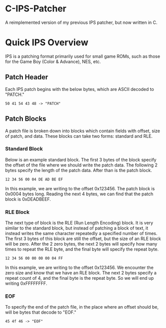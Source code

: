 # C-IPS-Patcher
A reimplemented version of my previous IPS patcher, but now written in C.

# Quick IPS Overview
IPS is a patching format primarily used for small game ROMs, such as those for the Game Boy (Color & Advance), NES, etc.

## Patch Header
Each IPS patch begins with the below bytes, which are ASCII decoded to "PATCH."

`50 41 54 43 48 -> "PATCH"`

## Patch Blocks
A patch file is broken down into blocks which contain fields with offset, size of patch, and data. These blocks can take two forms: standard and RLE.

### Standard Block
Below is an example standard block. The first 3 bytes of the block specify the offset of the file where we should write the patch data. The following 2 bytes specify the length of the patch data. After than is the patch block.

`12 34 56 00 04 DE AD BE EF`

In this example, we are writing to the offset 0x123456. The patch block is 0x0004 bytes long. Reading the next 4 bytes, we can find that the patch block is 0xDEADBEEF.

### RLE Block
The next type of block is the RLE (Run Length Encoding) block. It is very similar to the standard block, but instead of patching a block of text, it instead writes the same character repeatedly a specified number of times. The first 3 bytes of this block are still the offset, but the size of an RLE block will be zero. After the 2 zero bytes, the next 2 bytes will specify how many times to repeat the RLE byte, and the final byte will specify the repeat byte.

`12 34 56 00 00 00 00 04 FF`

In this example, we are writing to the offset 0x123456. We encounter the zero size and know that we have an RLE block. The next 2 bytes specify a repeat count of 4, and the final byte is the repeat byte. So we will end up writing 0xFFFFFFFF.

### EOF
To specify the end of the patch file, in the place where an offset should be, will be bytes that decode to "EOF."

`45 4f 46 -> "EOF"`